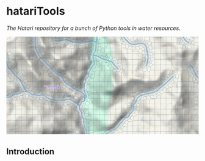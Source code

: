 hatariTools
==========================
_The Hatari repository for a bunch of Python tools in water resources._

<img src="https://raw.githubusercontent.com/hatarilabs/mf6Voronoi/refs/heads/main/examples/figures/voronoiMeshinModflow6Disv.png" alt="flopy3" style="width:50;height:20">


## Introduction

